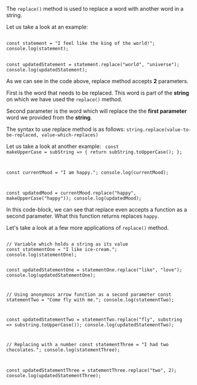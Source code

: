 The `replace()` method is
used to replace a word with
another word in a string.

Let us take a look at an example:

<codeblock language="javascript" type="lesson">
<code>
const statement = "I feel like the king of the world!";
console.log(statement);

const updatedStatement = statement.replace("world", "universe");
console.log(updatedStatement);
</code>
</codeblock>

As we can see in the code
above, replace method accepts
**2** parameters.

First is the word that needs
to be replaced. This word is
part of the **string** on which
we have used the `replace()`
method.

Second parameter is the word
which will replace the the
**first parameter** word
we provided from the **string**.

The syntax to use replace method
is as follows:
`string.replace(value-to-be-replaced, value-which-replaces)`

Let us take a look at another example:
<codeblock language="javascript" type="lesson">
<code>
const makeUpperCase = subString => {
  return subString.toUpperCase();
};

const currentMood = "I am happy.";
console.log(currentMood);

const updatedMood = currentMood.replace("happy", makeUpperCase("happy"));
console.log(updatedMood);
</code>
</codeblock>

In this code-block, we can see
that replace even accepts a
function as a second parameter.
What this function returns
replaces `happy`.

Let's take a look at a few more
applications of `replace()`
method.

<codeblock language="javascript" type="lesson">
<code>
// Variable which holds a string as its value
const statementOne = "I like ice-cream.";
console.log(statementOne);

const updatedStatementOne = statementOne.replace("like", "love");
console.log(updatedStatementOne);


// Using anonymous arrow function as a second parameter
const statementTwo = "Come fly with me.";
console.log(statementTwo);

const updatedStatementTwo = statementTwo.replace("fly", substring => substring.toUpperCase());
console.log(updatedStatementTwo);

// Replacing with a number
const statementThree = "I had two chocolates.";
console.log(statementThree);

const updatedStatementThree = statementThree.replace("two", 2);
console.log(updatedStatementThree);
</code>
</codeblock>
